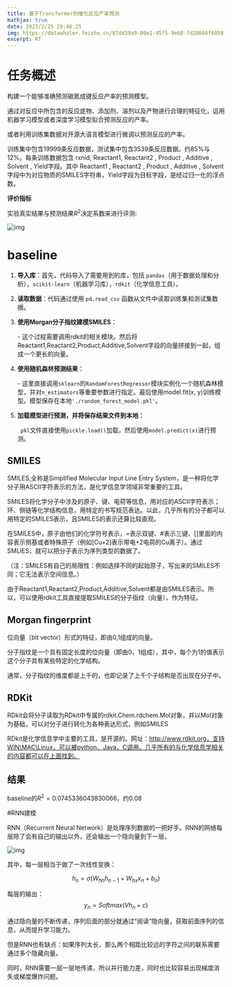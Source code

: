 ```yaml
---
title: 基于Transformer的催化反应产率预测
mathjax: true
date: 2025/2/25 20:46:25
img: https://datawhaler.feishu.cn/87dd39a9-09e1-45f5-9e68-fd28666f6058
excerpt: RT
---
```

# 任务概述

构建一个能够准确预测碳氮成键反应产率的预测模型。  

通过对反应中所包含的反应底物、添加剂、溶剂以及产物进行合理的特征化，运用机器学习模型或者深度学习模型拟合预测反应的产率。

或者利用训练集数据对开源大语言模型进行微调以预测反应的产率。

训练集中包含19999条反应数据，测试集中包含3539条反应数据。约85%与12%。每条训练数据包含 rxnid, Reactant1, Reactant2 , Product , Additive , Solvent , Yield字段。其中 Reactant1 , Reactant2 , Product , Additive , Solvent 字段中为对应物质的SMILES字符串，Yield字段为目标字段，是经过归一化的浮点数。

**评价指标**

实验真实结果与预测结果$R^2$决定系数来进行评测:

![img](https://datawhaler.feishu.cn/space/api/box/stream/download/asynccode/?code=OGQ0MzBhZTc0NmY4YTc3NTIxZmQwZmEyYjM3NDhmOWNfZE1MSkE2WmRPV01nSnhJM2tERGRlVEVucTgyMkxjOEpfVG9rZW46REVoUmJmeDAyb1lTNXR4ZE9ROGNyT0RhbmFoXzE3NDA0NjQyOTU6MTc0MDQ2Nzg5NV9WNA)

# baseline

1. **导入库**：首先，代码导入了需要用到的库，包括 `pandas`（用于数据处理和分析），`scikit-learn`（机器学习库），`rdkit`（化学信息工具）。
2. **读取数据**：代码通过使用 `pd.read_csv` 函数从文件中读取训练集和测试集数据。
3. **使用Morgan分子指纹建模SMILES**：

   \- 这个过程需要调用rdkit的相关模块。然后将Reactant1,Reactant2,Product,Additive,Solvent字段的向量拼接到一起，组成一个更长的向量。

1. **使用随机森林预测结果**：

   \- 这里直接调用`sklearn`的`RandomForestRegressor`模块实例化一个随机森林模型，并对`n_estimators`等重要参数进行指定。最后使用model.fit(x, y)训练模型。模型保存在本地`'./random_forest_model.pkl'`。

1. **加载模型进行预测，并将保存结果文件到本地：**

   ` pkl`文件直接使用`pickle.load()`加载，然后使用`model.predict(x)`进行预测。

## SMILES

SMILES,全称是Simplified Molecular Input Line Entry System，是一种将化学分子用ASCII字符表示的方法，是化学信息学领域非常重要的工具。

SMILES将化学分子中涉及的原子、键、电荷等信息，用对应的ASCII字符表示；环、侧链等化学结构信息，用特定的书写规范表达。以此，几乎所有的分子都可以用特定的SMILES表示，且SMILES的表示还算比较直观。

在SMILES中，原子由他们的化学符号表示，=表示双键、#表示三键、[]里面的内容表示侧基或者特殊原子（例如[Cu+2]表示带电+2电荷的Cu离子）。通过SMLIES，就可以把分子表示为序列类型的数据了。

（注：SMILES有自己的局限性：例如选择不同的起始原子，写出来的SMILES不同；它无法表示空间信息。）

由于Reactant1,Reactant2,Product,Additive,Solvent都是由SMILES表示。所以，可以使用rdkit工具直接提取SMILES的分子指纹（向量），作为特征。

## Morgan fingerprint
位向量（bit vector）形式的特征，即由0,1组成的向量。

分子指纹是一个具有固定长度的位向量（即由0，1组成），其中，每个为1的值表示这个分子具有某些特定的化学结构。

通常，分子指纹的维度都是上千的，也即记录了上千个子结构是否出现在分子中。

## RDKit

RDkit会将分子读取为RDkit中专属的rdkit.Chem.rdchem.Mol对象，并以Mol对象为基础，可以对分子进行转化为各种表达形式，例如SMILES

RDkit是化学信息学中主要的工具，是开源的。网址：http://www.rdkit.org，支持WIN\MAC\Linux，可以被python、Java、C调用。几乎所有的与化学信息学相关的内容都可以在上面找到。

## 结果

baseline的$R^2 = 0.0745336043830066$，约0.08

#RNN建模

RNN（Recurrent Neural Network）是处理序列数据的一把好手。RNN的网络每层除了会有自己的输出以外，还会输出一个隐向量到下一层。

![img](https://datawhaler.feishu.cn/space/api/box/stream/download/asynccode/?code=NGJhNWM3ZWY1MmYzNGQ0NTNjMzVlMDg3MzhhNDhhM2NfRDc0NFh6dmFvSFdiT2tyNGZJRk91U0xzcklUYU52WjBfVG9rZW46Q0JsMmJzZUxQb1EyTVp4emtCTmNYRmlrbmNkXzE3NDA0NzAxNTU6MTc0MDQ3Mzc1NV9WNA)

其中，每一层相当于做了一次线性变换：

$$h_n = \sigma(W_{hh}h_{n-1} + W_{hx}x_n + b_n)$$

每层的输出：$$ y_n = Softmax(Vh_n + c)$$

通过隐向量的不断传递，序列后面的部分就通过“阅读”隐向量，获取前面序列的信息，从而提升学习能力。

但是RNN也有缺点：如果序列太长，那么两个相距比较远的字符之间的联系需要通过多个隐藏向量。

同时，RNN需要一层一层地传递，所以并行能力差，同时也比较容易出现梯度消失或梯度爆炸问题。
